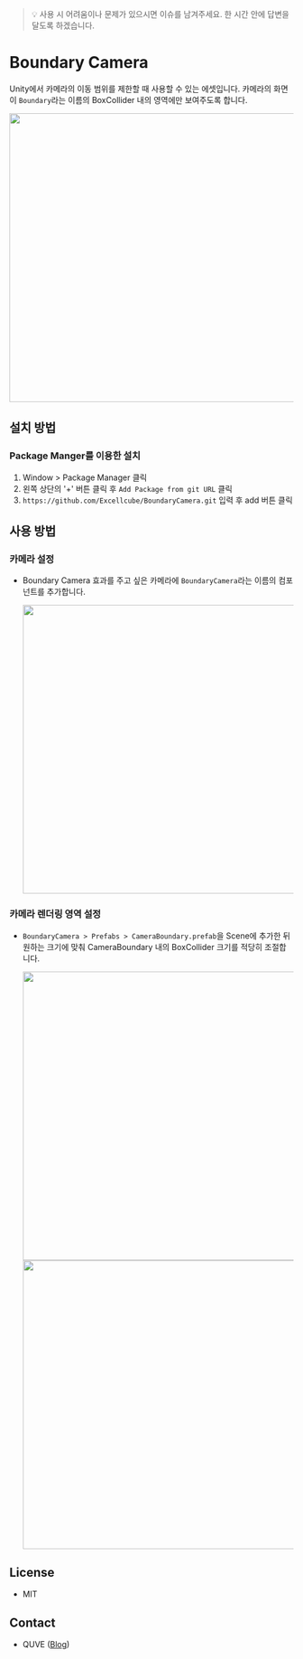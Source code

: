 >
> 💡 사용 시 어려움이나 문제가 있으시면 이슈를 남겨주세요. 한 시간 안에 답변을 달도록 하겠습니다.
>

# Boundary Camera
Unity에서 카메라의 이동 범위를 제한할 때 사용할 수 있는 에셋입니다. 카메라의 화면이 `Boundary`라는 이름의 BoxCollider 내의 영역에만 보여주도록 합니다.

<img width="511" src="https://user-images.githubusercontent.com/104705295/256589742-9756e41d-9a2c-4163-8ec0-8a97bfd3b5bb.gif"/>

## 설치 방법
### Package Manger를 이용한 설치
1. Window > Package Manager 클릭
1. 왼쪽 상단의 '+' 버튼 클릭 후 `Add Package from git URL` 클릭
1. `https://github.com/Excellcube/BoundaryCamera.git` 입력 후 add 버튼 클릭

## 사용 방법
### 카메라 설정
* Boundary Camera 효과를 주고 싶은 카메라에 `BoundaryCamera`라는 이름의 컴포넌트를 추가합니다.

  <img width="511" src="https://user-images.githubusercontent.com/104705295/256683024-3ff1d2be-6ba8-4dfb-827e-eb0d60a974c1.jpg"/>

### 카메라 렌더링 영역 설정
* `BoundaryCamera > Prefabs > CameraBoundary.prefab`을 Scene에 추가한 뒤 원하는 크기에 맞춰 CameraBoundary 내의 BoxCollider 크기를 적당히 조절합니다.

  <img width="511" src="https://user-images.githubusercontent.com/104705295/256683036-6ddb613a-5c38-48da-993a-61264b7334dc.jpg"/>

  <img width="511" src="https://user-images.githubusercontent.com/104705295/256683037-0ce04628-ec98-462a-b7e3-347d90086916.jpg"/>

## License
* MIT

## Contact
* QUVE ([Blog](https://quve.tistory.com/))